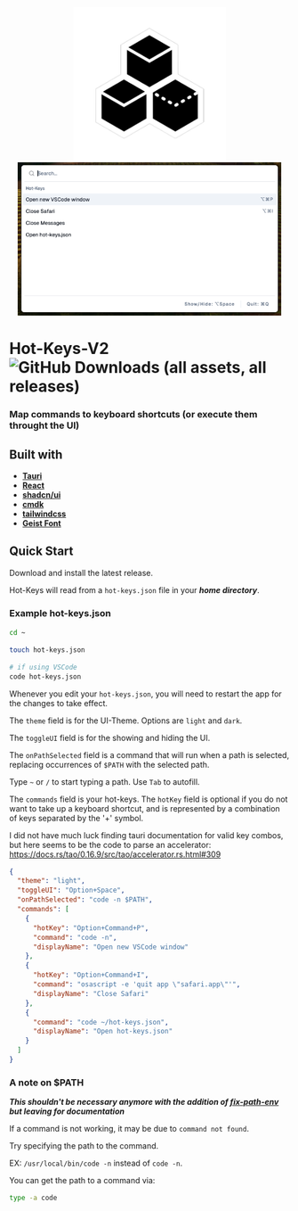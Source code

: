 <div align="center" style="display:flex align-items:center justify-content:center">
    <img src="src-tauri/icons/Square310x310Logo.png" alt="Icon" height="275px"/>
    <img src="src/assets/ui-image.png" alt="UI" height="275px"/>
</div>

# Hot-Keys-V2 ![GitHub Downloads (all assets, all releases)](https://img.shields.io/github/downloads/hayesbarber/hot-keys-v2/total)

### Map commands to keyboard shortcuts (or execute them throught the UI)

## Built with

- [**Tauri**](https://tauri.app)
- [**React**](https://react.dev)
- [**shadcn/ui**](https://ui.shadcn.com)
- [**cmdk**](https://github.com/pacocoursey/cmdk)
- [**tailwindcss**](https://tailwindcss.com)
- [**Geist Font**](https://github.com/vercel/geist-font/blob/main/LICENSE.txt)

## Quick Start

Download and install the latest release.

Hot-Keys will read from a `hot-keys.json` file in your **_home directory_**.

### Example hot-keys.json

```bash
cd ~
```

```bash
touch hot-keys.json
```

```bash
# if using VSCode
code hot-keys.json
```

Whenever you edit your `hot-keys.json`, you will need to restart the app for the changes to take effect.

The `theme` field is for the UI-Theme. Options are `light` and `dark`.

The `toggleUI` field is for the showing and hiding the UI.

The `onPathSelected` field is a command that will run when a path is selected, replacing occurrences of `$PATH` with the selected path.

Type `~` or `/` to start typing a path. Use `Tab` to autofill.

The `commands` field is your hot-keys. The `hotKey` field is optional if you do not want to take up a keyboard shortcut, and is represented by a combination of keys separated by the '+' symbol.

I did not have much luck finding tauri documentation for valid key combos, but here seems to be the code to parse an accelerator: https://docs.rs/tao/0.16.9/src/tao/accelerator.rs.html#309

```json
{
  "theme": "light",
  "toggleUI": "Option+Space",
  "onPathSelected": "code -n $PATH",
  "commands": [
    {
      "hotKey": "Option+Command+P",
      "command": "code -n",
      "displayName": "Open new VSCode window"
    },
    {
      "hotKey": "Option+Command+I",
      "command": "osascript -e 'quit app \"safari.app\"'",
      "displayName": "Close Safari"
    },
    {
      "command": "code ~/hot-keys.json",
      "displayName": "Open hot-keys.json"
    }
  ]
}
```

### A note on $PATH

**_This shouldn't be necessary anymore with the addition of [fix-path-env](https://github.com/tauri-apps/fix-path-env-rs) but leaving for documentation_**

If a command is not working, it may be due to `command not found`.

Try specifying the path to the command.

EX: `/usr/local/bin/code -n` instead of `code -n`.

You can get the path to a command via:

```bash
type -a code
```
